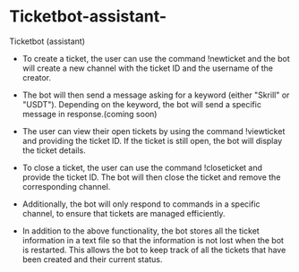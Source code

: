 # Ticketbot-assistant-
Ticketbot (assistant)
- To create a ticket, the user can use the command !newticket and the bot will create a new channel with the ticket ID and the username of the creator.
- The bot will then send a message asking for a keyword (either "Skrill" or "USDT"). Depending on the keyword, the bot will send a specific message in response.(coming soon)
- The user can view their open tickets by using the command !viewticket and providing the ticket ID. If the ticket is still open, the bot will display the ticket details.

- To close a ticket, the user can use the command !closeticket and provide the ticket ID. The bot will then close the ticket and remove the corresponding channel.

- Additionally, the bot will only respond to commands in a specific channel, to ensure that tickets are managed efficiently.

- In addition to the above functionality, the bot stores all the ticket information in a text file so that the information is not lost when the bot is restarted. This allows the bot to keep track of all the tickets that have been created and their current status.
